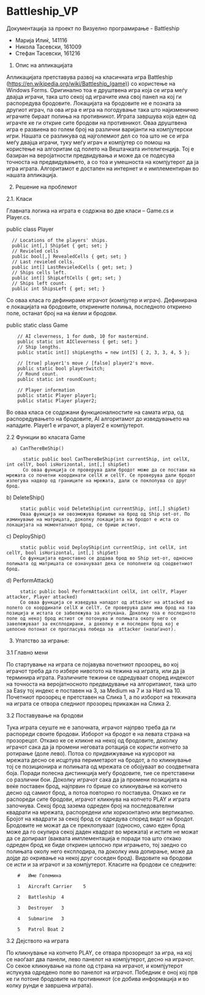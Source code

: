 # Battleship_VP
Документација за проект по Визуелно програмирање - Battleship
- Марија Илиќ, 141116
- Никола Тасевски, 161009
- Стефан Тасевски, 161216

1.	Опис на апликацијата

Апликацијата претставува развој на класичната игра Battleship (https://en.wikipedia.org/wiki/Battleship_(game)) со користење на Windows Forms. Оригинално тоа е друштвена игра која се игра меѓу двајца играчи, така што секој од играчите има свој панел на кој ги распоредува бродовите. Локацијата на бродовите не е позната за другиот играч, па ова игра е игра на погодување така што најизменично играчите бираат полиња на противникот. Играта завршува која еден од играчте ке ги открие сите бродови на противникот. Оваа друштвена игра е развиена во голем број на различни варијанти на компјутерски игри. Нашата се разликува од најголемиот дел со тоа што не се игра меѓу двајца играчи, туку меѓу играч и компјутер со помош на користење на алгоритам од полето на Вештачката интелигенција. Тој е базиран на веројатности предвидувања и може да се подесува точноста на предвидувањето, а со тоа и умешноста на компјутерот да ја игра играта. Алгоритамот е достапен на интернет и е имплементиран во нашата апликација.

2.	Решение на проблемот

2.1.	Класи 

Главната логика на играта е содржна во две класи – Game.cs и Player.cs.

 public class Player

      // Locations of the players' ships.
      public int[,] ShipSet { get; set; }
      // Revieled cells
      public bool[,] RevealedCells { get; set; }
      // Last revieled cells.
      public int[] LastRevieledCells { get; set; }
      // Ships cells left.
      public int[] ShipLeftCells { get; set; }
      // Ships left count.
      public int ShipsLeft { get; set; }
  
Со оваа класа го дефинираме играчот (компјутер и играч). Дефинирана е локацијата на бродовите, откриените полиња, последното откриено поле, останат број на на ќелии и бродови.
 
public static class Game
 
        // AI cleverness, 1 for dumb, 10 for mastermind.
        public static int AICleverness { get; set; }
        // Ship lengths.
        public static int[] shipLengths = new int[5] { 2, 3, 3, 4, 5 };
           
        // [true] player1's move / [false] player2's move.
        public static bool playerSwitch;
        // Round count.
        public static int roundCount;

        // Player information
        public static Player player1;
        public static Player player2;
        
Во оваа класа се содржани функционалностите на самата игра, од распоредувањето на бродовите, AI алгоритамот до изведувањето на нападите. Player1 e играчот, а player2 е компјутерот.

 2.2   Функции во класата Game
 
      a) CanThereBeShip()
      
          static public bool CanThereBeShip(int currentShip, int cellX, int cellY, bool isHorizontal, int[,] shipSet)
          Со оваа функција се проверува дали бродот може да се постави на мрежата со почетни координати cellX и cellY. Се проверува дали бродот излегува надвор од границите на мрежата, дали се поклопува со друг брод.
   
   b)	DeleteShip()
   
         static public void DeleteShip(int currentShip, int[,] shipSet)
         Оваа функција ни овозможува бришење на брод од Ship set-от. По изминување на матрицата, доколку локацијата на бродот е иста со локацијата на моменталниот брод, се брише истиот.
   
   c)	DeployShip()
   
         static public void DeployShip(int currentShip, int cellX, int cellY, bool isHorizontal, int[,] shipSet)
         Со функцијата едноставно се додава брод во Ship set-от, односно полињата од матрицата се означуваат дека се пополнети од соодветниот брод.
   
   d)	PerformAttack()
   
         static public bool PerformAttack(int cellX, int cellY, Player attacker, Player attacked)
         Со оваа функција се изведува нападот од attacker на attacked во полето со координати cellX и cellY. Се проверува дали има брод на таа позиција и истата се забележува за испукана. Доколку тоа е последното поле од некој брод истиот се потонува и полињата околу него се завележуваат за експлодирани, а доколку е и последен брод кој е целосно потонат се прогласува победа за  attacker (напаѓачот).

3.	Упатство за играње:

3.1   Главно мени

По стартување на играта се појавува почетниот прозорец, во кој играчот треба да го избере нивотото на тежина на играта, или да ја терминира играта. Различните тежини се одредуваат според индексот на точноста на веројатносното предвидување на алгоритамот, така што за Easy тој индекс е поставен на 3, за Medium на 7 и за Hard на 10. Почетниот прозорец е претставен на Слика 1, а по изборот на тежината на играта се отвора следниот прозорец прикажан на Слика 2.

3.2   Поставување на бродови

Тука играта сеуште не е започната, играчот најпрво треба да ги распореди своите бродови. Изборот на бродот е на левата страна на прозорецот. Откако ке се кликне на некој од бродовите, доколку играчот сака да ја промени неговата ротација се користи копчето за ротирање (доле лево). Потоа со придвижување на курсорот на мрежата десно се исцртува периметарот на бродот, а по кликнување тој се позиционира и полињата од мрежата се обојуваат во соодветната боја. Поради полесна дистинкција меѓу бродовите, тие се претставени со различни бои. 
Доколку играчот сака да ја промени позицијата на веќе поставен брод, најпрвин го брише со кликнување на копчето десно од самиот брод, а потоа повторно го поставува. Откако ке ги распореди сите бродови, играчот кликнува на копчето PLAY и играта започнува. 
Секој брод зазема одреден број на последователни квадрати на мрежата, распоредени или хоризонтално или вертикално. Бројот на квадрати за секој брод се одредува според видот на бродот. Бродовите не можат да се преклопуваат (односно, само еден брод може да го окупира секој даден квадрат во мрежата) и истите не можат да се допираат (ваквата имплементација е поради тоа што откако одреден брод ке биде откриен целосно при играњето, тој заедно со полињата околу него експлодира, па доколку има допирање, може да дојде до окривање на некој друг соседен брод). Видовите на бродови се исти и за играчот и за компјутерот.
Класите на бродови се следните:

        #	Име	Големина
        
        1	Aircraft Carrier	5
        
        2	Battleship	4
        
        3	Destroyer	3
        
        4	Submarine	3
        
        5	Patrol Boat	2

3.2   Дејството на играта

По кликнување на копчето PLAY, се отвара прозорецот за игра, на кој се наоѓаат два панели, лево панелот на компјутерот, десно на играчот. Со секое кликнување на поле од страна на играчот, и компјутерот испукува одредено поле во панелот на играчот. Победник е оној кој прв ке ги потоне бродовите на противникот (се добива информација и во колку рунди е завршена играта).

 
